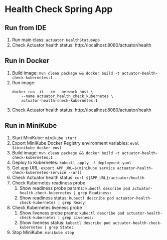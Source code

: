 # Health Check Spring App

## Run from IDE
1. Run main class: `actuator.HealthStatusApp`
1. Check Actuator health status: http://localhost:8080/actuator/health

## Run in Docker
1. Build image: `mvn clean package && docker build -t actuator-health-check-kubernetes:1 .`
1. Run image: 
    ```
    docker run -it --rm --network host \
        --name actuator_health_check_kubernetes \
        actuator-health-check-kubernetes:1
   ```
1. Check Actuator health status: http://localhost:8080/actuator/health

## Run in MiniKube
1. Start MiniKube: `minikube start`
1. Export MiniKube Docker Registry environment variables: `eval $(minikube docker-env)`
1. Build image: `mvn clean package && docker build -t actuator-health-check-kubernetes:1 .`
1. Deploy to Kubernetes: `kubectl apply -f deployment.yaml`
1. Get app URL: `export APP_URL=$(minikube service actuator-health-check-kubernetes-service --url)`
1. Check Actuator health status: `curl ${APP_URL}/actuator/health`
1. Check Kubernetes readiness probe
    1. Show readiness probe params: `kubectl describe pod actuator-health-check-kubernetes | grep Readiness:` 
    1. Show readiness status: `kubectl describe pod actuator-health-check-kubernetes | grep Ready:` 
1. Check Kubernetes liveness probe
    1. Show liveness probe prams: `kubectl describe pod actuator-health-check-kubernetes | grep Liveness:` 
    1. Show liveness status: `kubectl describe pod actuator-health-check-kubernetes | grep State:` 
1. Stop MiniKube: `minikube stop`

